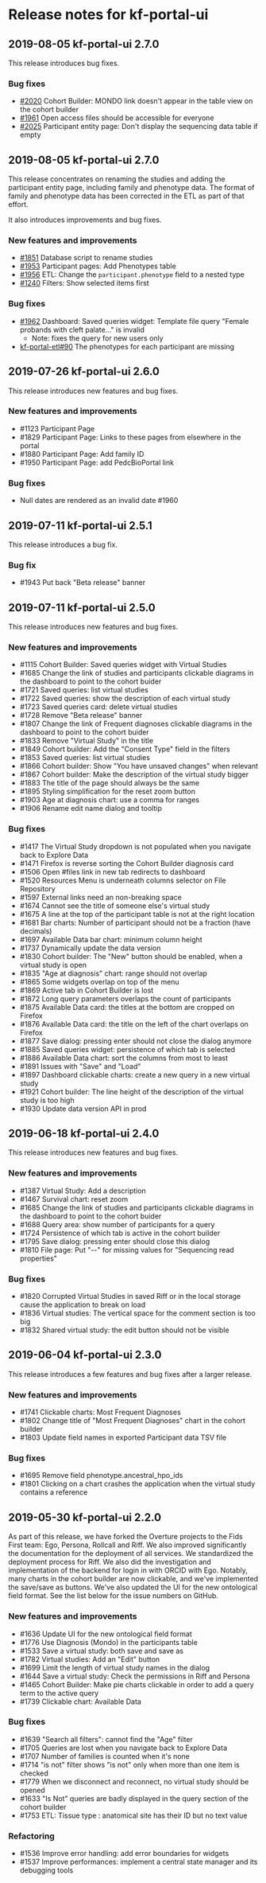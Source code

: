 # Release notes for kf-portal-ui

## 2019-08-05 kf-portal-ui 2.7.0

This release introduces bug fixes.

### Bug fixes

- [#2020](https://github.com/kids-first/kf-portal-ui/issues/2020) Cohort Builder: MONDO link doesn't appear in the table view on the cohort builder
- [#1961](https://github.com/kids-first/kf-portal-ui/issues/1961) Open access files should be accessible for everyone
- [#2025](https://github.com/kids-first/kf-portal-ui/issues/2025) Participant entity page: Don't display the sequencing data table if empty

## 2019-08-05 kf-portal-ui 2.7.0

This release concentrates on renaming the studies and adding the participant entity page, including family and phenotype data. The format of family and phenotype data has been corrected in the ETL as part of that effort.

It also introduces improvements and bug fixes.

### New features and improvements

- [#1851](https://github.com/kids-first/kf-portal-ui/issues/1851) Database script to rename studies
- [#1953](https://github.com/kids-first/kf-portal-ui/issues/1953) Participant pages: Add Phenotypes table
- [#1956](https://github.com/kids-first/kf-portal-ui/issues/1956) ETL: Change the `participant.phenotype` field to a nested type
- [#1240](https://github.com/kids-first/kf-portal-ui/issues/1240) Filters: Show selected items first

### Bug fixes

- [#1962](https://github.com/kids-first/kf-portal-ui/issues/1962) Dashboard: Saved queries widget: Template file query "Female probands with cleft palate..." is invalid
  - Note: fixes the query for new users only
- [kf-portal-etl#90](https://github.com/kids-first/kf-portal-etl/issues/90) The phenotypes for each participant are missing

## 2019-07-26 kf-portal-ui 2.6.0

This release introduces new features and bug fixes.

### New features and improvements

- #1123 Participant Page
- #1829 Participant Page: Links to these pages from elsewhere in the portal
- #1880 Participant Page: Add family ID
- #1950 Participant Page: add PedcBioPortal link

### Bug fixes

- Null dates are rendered as an invalid date #1960

## 2019-07-11 kf-portal-ui 2.5.1

This release introduces a bug fix.

### Bug fix

- #1943 Put back "Beta release" banner

## 2019-07-11 kf-portal-ui 2.5.0

This release introduces new features and bug fixes.

### New features and improvements

- #1115 Cohort Builder: Saved queries widget with Virtual Studies
- #1685 Change the link of studies and participants clickable diagrams in the dashboard to point to the cohort buider
- #1721 Saved queries: list virtual studies
- #1722 Saved queries: show the description of each virtual study
- #1723 Saved queries card: delete virtual studies
- #1728 Remove "Beta release" banner
- #1807 Change the link of Frequent diagnoses clickable diagrams in the dashboard to point to the cohort buider
- #1833 Remove "Virtual Study" in the title
- #1849 Cohort builder: Add the "Consent Type" field in the filters
- #1853 Saved queries: list virtual studies
- #1866 Cohort builder: Show "You have unsaved changes" when relevant
- #1867 Cohort builder: Make the description of the virtual study bigger
- #1883 The title of the page should always be the same
- #1895 Styling simplification for the reset zoom button
- #1903 Age at diagnosis chart: use a comma for ranges
- #1906 Rename edit name dialog and tooltip

### Bug fixes

- #1417 The Virtual Study dropdown is not populated when you navigate back to Explore Data
- #1471 Firefox is reverse sorting the Cohort Builder diagnosis card
- #1506 Open #files link in new tab redirects to dashboard
- #1520 Resources Menu is underneath columns selector on File Repository
- #1597 External links need an non-breaking space
- #1674 Cannot see the title of someone else's virtual study
- #1675 A line at the top of the participant table is not at the right location
- #1681 Bar charts: Number of participant should not be a fraction (have decimals)
- #1697 Available Data bar chart: minimum column height
- #1737 Dynamically update the data version
- #1830 Cohort builder: The "New" button should be enabled, when a virtual study is open
- #1835 "Age at diagnosis" chart: range should not overlap
- #1865 Some widgets overlap on top of the menu
- #1869 Active tab in Cohort Builder is lost
- #1872 Long query parameters overlaps the count of participants
- #1875 Available Data card: the titles at the bottom are cropped on Firefox
- #1876 Available Data card: the title on the left of the chart overlaps on Firefox
- #1877 Save dialog: pressing enter should not close the dialog anymore
- #1885 Saved queries widget: persistence of which tab is selected
- #1886 Available Data chart: sort the columns from most to least
- #1891 Issues with "Save" and "Load"
- #1897 Dashboard clickable charts: create a new query in a new virtual study
- #1921 Cohort builder: The line height of the description of the virtual study is too high
- #1930 Update data version API in prod

## 2019-06-18 kf-portal-ui 2.4.0

This release introduces new features and bug fixes.

### New features and improvements

- #1387 Virtual Study: Add a description
- #1467 Survival chart: reset zoom
- #1685 Change the link of studies and participants clickable diagrams in the dashboard to point to the cohort buider
- #1688 Query area: show number of participants for a query
- #1724 Persistence of which tab is active in the cohort builder
- #1795 Save dialog: pressing enter should close this dialog
- #1810 File page: Put "--" for missing values for "Sequencing read properties"

### Bug fixes

- #1820 Corrupted Virtual Studies in saved Riff or in the local storage cause the application to break on load
- #1836 Virtual studies: The vertical space for the comment section is too big
- #1832 Shared virtual study: the edit button should not be visible

## 2019-06-04 kf-portal-ui 2.3.0

This release introduces a few features and bug fixes after a larger release.

### New features and improvements

- #1741 Clickable charts: Most Frequent Diagnoses
- #1802 Change title of "Most Frequent Diagnoses" chart in the cohort builder
- #1803 Update field names in exported Participant data TSV file

### Bug fixes

- #1695 Remove field phenotype.ancestral_hpo_ids
- #1801 Clicking on a chart crashes the application when the virtual study contains a reference

## 2019-05-30 kf-portal-ui 2.2.0

As part of this release, we have forked the Overture projects to the Fids First team: Ego, Persona, Rollcall and Riff.
We also improved significantly the documentation for the deployment of all services. We standardized the deployment
process for Riff. We also did the investigation and implementation of the backend for login in with ORCID with Ego.
Notably, many charts in the cohort builder are now clickable, and we've implemented the save/save as buttons.
We've also updated the UI for the new ontological field format.
See the list below for the issue numbers on GitHub.

### New features and improvements

- #1636 Update UI for the new ontological field format
- #1776 Use Diagnosis (Mondo) in the participants table
- #1533 Save a virtual study: both save and save as
- #1782 Virtual studies: Add an "Edit" button
- #1699 Limit the length of virtual study names in the dialog
- #1644 Save a virtual study: Check the permissions in Riff and Persona
- #1465 Cohort Builder: Make pie charts clickable in order to add a query term to the active query
- #1739 Clickable chart: Available Data

### Bug fixes

- #1639 "Search all filters": cannot find the "Age" filter
- #1705 Queries are lost when you navigate back to Explore Data
- #1707 Number of families is counted when it's none
- #1714 "is not" filter shows "is not" only when more than one item is checked
- #1779 When we disconnect and reconnect, no virtual study should be opened
- #1633 "Is Not" queries are badly displayed in the query section of the cohort builder
- #1753 ETL: Tissue type : anatomical site has their ID but no text value

### Refactoring

- #1536 Improve error handling: add error boundaries for widgets
- #1537 Improve performances: implement a central state manager and its debugging tools
